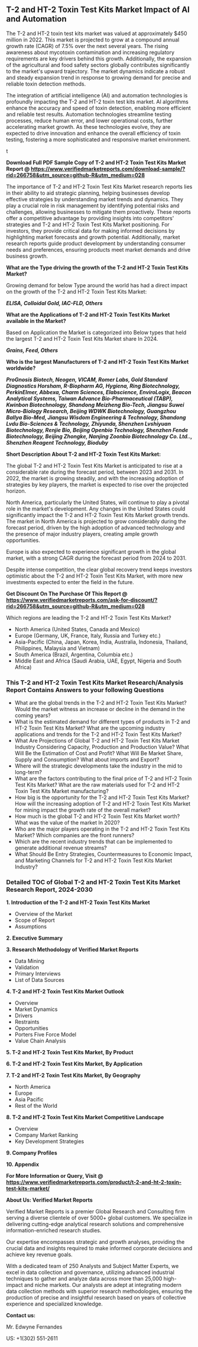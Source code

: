 <h2>T-2 and HT-2 Toxin Test Kits Market Impact of AI and Automation</h2><p>The T-2 and HT-2 toxin test kits market was valued at approximately $450 million in 2022. This market is projected to grow at a compound annual growth rate (CAGR) of 7.5% over the next several years. The rising awareness about mycotoxin contamination and increasing regulatory requirements are key drivers behind this growth. Additionally, the expansion of the agricultural and food safety sectors globally contributes significantly to the market's upward trajectory. The market dynamics indicate a robust and steady expansion trend in response to growing demand for precise and reliable toxin detection methods.</p><p>The integration of artificial intelligence (AI) and automation technologies is profoundly impacting the T-2 and HT-2 toxin test kits market. AI algorithms enhance the accuracy and speed of toxin detection, enabling more efficient and reliable test results. Automation technologies streamline testing processes, reduce human error, and lower operational costs, further accelerating market growth. As these technologies evolve, they are expected to drive innovation and enhance the overall efficiency of toxin testing, fostering a more sophisticated and responsive market environment.</p>t</p><p id="" class=""><strong>Download Full PDF Sample Copy of T-2 and HT-2 Toxin Test Kits Market Report @ <a href="https://www.verifiedmarketreports.com/download-sample/?rid=266758&utm_source=github-R&utm_medium=028" target="_blank">https://www.verifiedmarketreports.com/download-sample/?rid=266758&utm_source=github-R&utm_medium=028</a></strong></p><p>The importance of&nbsp;T-2 and HT-2 Toxin Test Kits Market research reports lies in their ability to aid strategic planning, helping businesses develop effective strategies by understanding market trends and dynamics. They play a crucial role in risk management by identifying potential risks and challenges, allowing businesses to mitigate them proactively. These reports offer a competitive advantage by providing insights into competitors' strategies and T-2 and HT-2 Toxin Test Kits Market positioning. For investors, they provide critical data for making informed decisions by highlighting market forecasts and growth potential. Additionally, market research reports guide product development by understanding consumer needs and preferences, ensuring products meet market demands and drive business growth.</p><p><strong>What are the&nbsp;Type driving the growth of the T-2 and HT-2 Toxin Test Kits Market?</strong></p><p id="" class="">Growing demand for below Type around the world has had a direct impact on the growth of the T-2 and HT-2 Toxin Test Kits Market:</p><em><strong>ELISA, Colloidal Gold, IAC-FLD, Others</strong></em></p><strong>What are the&nbsp;Applications&nbsp;of T-2 and HT-2 Toxin Test Kits Market available in the Market?</strong></p><p id="" class="">Based on Application the Market is categorized into Below types that held the largest T-2 and HT-2 Toxin Test Kits Market share In 2024.</p><em><strong>Grains, Feed, Others</strong></em></p><strong>Who is the largest Manufacturers of T-2 and HT-2 Toxin Test Kits Market worldwide?</strong></p><p><em><strong>ProGnosis Biotech, Neogen, VICAM, Romer Labs, Gold Standard Diagnostics Horsham, R-Biopharm AG, Hygiena, Ring Biotechnology, PerkinElmer, Abbexa, Charm Sciences, Elabscience, EnviroLogix, Beacon Analytical Systems, Taiwan Advance Bio-Pharmaceutical (TABP), Kwinbon Biotechnology, Shandong Meizheng Bio-Tech, Jiangsu Suwei Micro-Biology Research, Beijing WDWK Biotechnology, Guangzhou Ballya Bio-Med, Jiangsu Wisdom Engineering & Technology, Shandong Lvdu Bio-Sciences & Technology, Zhiyunda, Shenzhen Lvshiyuan Biotechnology, Renjie Bio, Beijing Openbio Technology, Shenzhen Fende Biotechnology, Beijing Zhongke, Nanjing Zoonbio Biotechnology Co. Ltd.., Shenzhen Reagent Technology, Bioduby</strong></em></p><p id="" class=""><strong>Short Description About T-2 and HT-2 Toxin Test Kits Market:</strong></p><p>The global T-2 and HT-2 Toxin Test Kits Market is anticipated to rise at a considerable rate during the forecast period, between 2023 and 2031. In 2022, the market is growing steadily, and with the increasing adoption of strategies by key players, the market is expected to rise over the projected horizon.</p><p>North America, particularly the United States, will continue to play a pivotal role in the market's development. Any changes in the United States could significantly impact the T-2 and HT-2 Toxin Test Kits Market growth trends. The market in North America is projected to grow considerably during the forecast period, driven by the high adoption of advanced technology and the presence of major industry players, creating ample growth opportunities.</p><p>Europe is also expected to experience significant growth in the global market, with a strong CAGR during the forecast period from 2024 to 2031.</p><p>Despite intense competition, the clear global recovery trend keeps investors optimistic about the T-2 and HT-2 Toxin Test Kits Market, with more new investments expected to enter the field in the future.</p><p id="" class=""><strong>Get Discount On The Purchase Of This Report @ <a href="https://www.verifiedmarketreports.com/ask-for-discount/?rid=266758&utm_source=github-R&utm_medium=028" target="_blank">https://www.verifiedmarketreports.com/ask-for-discount/?rid=266758&utm_source=github-R&utm_medium=028</a></strong></p>Which regions are leading the T-2 and HT-2 Toxin Test Kits Market?</p><ul><li>North America (United States, Canada and Mexico)</li><li>Europe (Germany, UK, France, Italy, Russia and Turkey etc.)</li><li>Asia-Pacific (China, Japan, Korea, India, Australia, Indonesia, Thailand, Philippines, Malaysia and Vietnam)</li><li>South America (Brazil, Argentina, Columbia etc.)</li><li>Middle East and Africa (Saudi Arabia, UAE, Egypt, Nigeria and South Africa)</li></ul><h3 id="" class="">This T-2 and HT-2 Toxin Test Kits Market Research/Analysis Report Contains Answers to your following Questions</h3><ul><li>What are the global trends in the T-2 and HT-2 Toxin Test Kits Market? Would the market witness an increase or decline in the demand in the coming years?</li><li>What is the estimated demand for different types of products in T-2 and HT-2 Toxin Test Kits Market? What are the upcoming industry applications and trends for the T-2 and HT-2 Toxin Test Kits Market?</li><li>What Are Projections of Global T-2 and HT-2 Toxin Test Kits Market Industry Considering Capacity, Production and Production Value? What Will Be the Estimation of Cost and Profit? What Will Be Market Share, Supply and Consumption? What about imports and Export?</li><li>Where will the strategic developments take the industry in the mid to long-term?</li><li>What are the factors contributing to the final price of T-2 and HT-2 Toxin Test Kits Market? What are the raw materials used for T-2 and HT-2 Toxin Test Kits Market manufacturing?</li><li>How big is the opportunity for the T-2 and HT-2 Toxin Test Kits Market? How will the increasing adoption of T-2 and HT-2 Toxin Test Kits Market for mining impact the growth rate of the overall market?</li><li>How much is the global T-2 and HT-2 Toxin Test Kits Market worth? What was the value of the market In 2020?</li><li>Who are the major players operating in the T-2 and HT-2 Toxin Test Kits Market? Which companies are the front runners?</li><li>Which are the recent industry trends that can be implemented to generate additional revenue streams?</li><li>What Should Be Entry Strategies, Countermeasures to Economic Impact, and Marketing Channels for T-2 and HT-2 Toxin Test Kits Market Industry?</li></ul><h3 id="" class="">Detailed TOC of Global T-2 and HT-2 Toxin Test Kits Market Research Report, 2024-2030</h3><p id="" class=""><strong>1. Introduction of the T-2 and HT-2 Toxin Test Kits Market</strong></p><ul><li>Overview of the Market</li><li>Scope of Report</li><li>Assumptions</li></ul><p id="" class=""><strong>2. Executive Summary</strong></p><p id="" class=""><strong>3. Research Methodology of Verified Market Reports</strong></p><ul><li>Data Mining</li><li>Validation</li><li>Primary Interviews</li><li>List of Data Sources</li></ul><p id="" class=""><strong>4. T-2 and HT-2 Toxin Test Kits Market Outlook</strong></p><ul><li>Overview</li><li>Market Dynamics</li><li>Drivers</li><li>Restraints</li><li>Opportunities</li><li>Porters Five Force Model</li><li>Value Chain Analysis</li></ul><p id="" class=""><strong>5. T-2 and HT-2 Toxin Test Kits Market, By Product</strong></p><p id="" class=""><strong>6. T-2 and HT-2 Toxin Test Kits Market, By Application</strong></p><p id="" class=""><strong>7. T-2 and HT-2 Toxin Test Kits Market, By Geography</strong></p><ul><li>North America</li><li>Europe</li><li>Asia Pacific</li><li>Rest of the World</li></ul><p id="" class=""><strong>8. T-2 and HT-2 Toxin Test Kits Market Competitive Landscape</strong></p><ul><li>Overview</li><li>Company Market Ranking</li><li>Key Development Strategies</li></ul><p id="" class=""><strong>9. Company Profiles</strong></p><p id="" class=""><strong>10. Appendix</strong></p><p id="" class=""><strong>For More Information or Query, Visit @ <a href="https://www.verifiedmarketreports.com/product/t-2-and-ht-2-toxin-test-kits-market/" target="_blank">https://www.verifiedmarketreports.com/product/t-2-and-ht-2-toxin-test-kits-market/</a></strong></p><p id="" class=""><strong>About Us: Verified Market Reports</strong></p><p id="" class="">Verified Market Reports is a premier Global Research and Consulting firm serving a diverse clientele of over 5000+ global customers. We specialize in delivering cutting-edge analytical research solutions and comprehensive information-enriched research studies.</p><p id="" class="">Our expertise encompasses strategic and growth analyses, providing the crucial data and insights required to make informed corporate decisions and achieve key revenue goals.</p><p id="" class="">With a dedicated team of 250 Analysts and Subject Matter Experts, we excel in data collection and governance, utilizing advanced industrial techniques to gather and analyze data across more than 25,000 high-impact and niche markets. Our analysts are adept at integrating modern data collection methods with superior research methodologies, ensuring the production of precise and insightful research based on years of collective experience and specialized knowledge.</p><p id="" class=""><strong>Contact us:</strong></p><p id="" class="">Mr. Edwyne Fernandes</p><p id="" class="">US: +1(302) 551-2611</p>